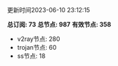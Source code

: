 更新时间2023-06-10 23:12:15

**总订阅: 73**
**总节点: 987**
**有效节点: 358**
- v2ray节点: 280
- trojan节点: 60
- ss节点: 18
